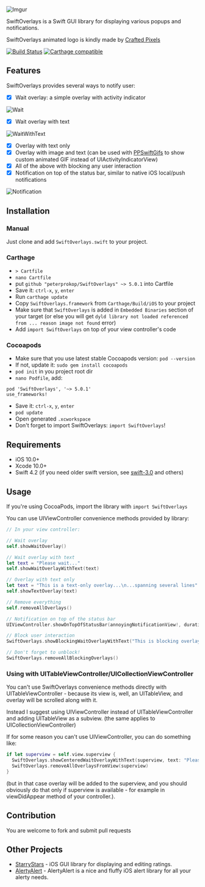 ![Imgur](http://i.imgur.com/AFMWOiJ.gif)

SwiftOverlays is a Swift GUI library for displaying various popups and notifications.

SwiftOverlays animated logo is kindly made by [Crafted Pixels](http://bit.ly/craftedpx)

[![Build Status](https://travis-ci.org/peterprokop/SwiftOverlays.svg?branch=master)](https://travis-ci.org/peterprokop/SwiftOverlays)
[![Carthage compatible](https://img.shields.io/badge/Carthage-compatible-4BC51D.svg?style=flat)](https://github.com/Carthage/Carthage)

## Features

SwiftOverlays provides several ways to notify user:

- [x] Wait overlay: a simple overlay with activity indicator

![Wait](https://i.imgflip.com/df53v.gif)

- [x] Wait overlay with text 

![WaitWithText](https://i.imgflip.com/df525.gif)

- [x] Overlay with text only
- [x] Overlay with image and text (can be used with [PPSwiftGifs](https://github.com/peterprokop/PPSwiftGifs) to show custom animated GIF instead of UIActivityIndicatorView)
- [x] All of the above with blocking any user interaction
- [x] Notification on top of the status bar, similar to native iOS local/push notifications

![Notification](https://i.imgflip.com/df5k5.gif)

## Installation

### Manual
Just clone and add ```SwiftOverlays.swift``` to your project.

### Carthage
* `> Cartfile`
* `nano Cartfile`
* put `github "peterprokop/SwiftOverlays" ~> 5.0.1` into Cartfile
* Save it: `ctrl-x`, `y`, `enter`
* Run `carthage update`
* Copy `SwiftOverlays.framework` from `Carthage/Build/iOS` to your project
* Make sure that `SwiftOverlays` is added in `Embedded Binaries` section of your target (or else you will get `dyld library not loaded referenced from ... reason image not found` error)
* Add `import SwiftOverlays` on top of your view controller's code

### Cocoapods
- Make sure that you use latest stable Cocoapods version: `pod --version`
- If not, update it: `sudo gem install cocoapods`
- `pod init` in you project root dir
- `nano Podfile`, add:

```
pod 'SwiftOverlays', '~> 5.0.1'
use_frameworks! 
``` 
- Save it: `ctrl-x`, `y`, `enter`
- `pod update`
- Open generated `.xcworkspace`
- Don't forget to import SwiftOverlays: `import SwiftOverlays`!

## Requirements

- iOS 10.0+
- Xcode 10.0+
- Swift 4.2 (if you need older swift version, see
[swift-3.0](https://github.com/peterprokop/SwiftOverlays/tree/swift-3.0) and others)

## Usage

If you're using CocoaPods, import the library with `import SwiftOverlays`

You can use UIViewController convenience methods provided by library:

```swift
// In your view controller:

// Wait overlay
self.showWaitOverlay()

// Wait overlay with text
let text = "Please wait..."
self.showWaitOverlayWithText(text)

// Overlay with text only
let text = "This is a text-only overlay...\n...spanning several lines"
self.showTextOverlay(text)

// Remove everything
self.removeAllOverlays()

// Notification on top of the status bar
UIViewController.showOnTopOfStatusBar(annoyingNotificationView!, duration: 5)

// Block user interaction
SwiftOverlays.showBlockingWaitOverlayWithText("This is blocking overlay!")

// Don't forget to unblock!
SwiftOverlays.removeAllBlockingOverlays()

```

### Using with UITableViewController/UICollectionViewController

You can't use SwiftOverlays convenience methods directly with UITableViewController - because its view is, well, an UITableView, and overlay will be scrolled along with it.

Instead I suggest using UIViewController instead of UITableViewController and adding UITableView as a subview.
(the same applies to UICollectionViewController)

If for some reason you can't use UIViewController, you can do something like:
```swift
if let superview = self.view.superview {
  SwiftOverlays.showCenteredWaitOverlayWithText(superview, text: "Please wait...")
  SwiftOverlays.removeAllOverlaysFromView(superview)
}
```

(but in that case overlay will be added to the superview, and you should obviously do that only if superview is available - for example in viewDidAppear method of your controller.).

## Contribution

You are welcome to fork and submit pull requests

## Other Projects

- [StarryStars](https://github.com/peterprokop/StarryStars) - iOS GUI library for displaying and editing ratings.
- [AlertyAlert](https://github.com/peterprokop/AlertyAlert) - AlertyAlert is a nice and fluffy iOS alert library for all your alerty needs.
